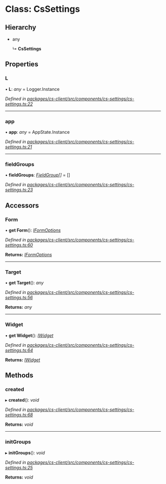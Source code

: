 # Class: CsSettings

## Hierarchy

* any

  ↳ **CsSettings**

## Properties

###  L

• **L**: *any* =  Logger.Instance

*Defined in [packages/cs-client/src/components/cs-settings/cs-settings.ts:22](https://github.com/TNOCS/csnext/blob/34474da7/packages/cs-client/src/components/cs-settings/cs-settings.ts#L22)*

___

###  app

• **app**: *any* =  AppState.Instance

*Defined in [packages/cs-client/src/components/cs-settings/cs-settings.ts:21](https://github.com/TNOCS/csnext/blob/34474da7/packages/cs-client/src/components/cs-settings/cs-settings.ts#L21)*

___

###  fieldGroups

• **fieldGroups**: *[FieldGroup](_cs_client_src_components_cs_settings_cs_settings_.fieldgroup.md)[]* =  []

*Defined in [packages/cs-client/src/components/cs-settings/cs-settings.ts:23](https://github.com/TNOCS/csnext/blob/34474da7/packages/cs-client/src/components/cs-settings/cs-settings.ts#L23)*

## Accessors

###  Form

• **get Form**(): *[IFormOptions](../interfaces/_cs_core_src_form_form_decorators_.iformoptions.md)*

*Defined in [packages/cs-client/src/components/cs-settings/cs-settings.ts:60](https://github.com/TNOCS/csnext/blob/34474da7/packages/cs-client/src/components/cs-settings/cs-settings.ts#L60)*

**Returns:** *[IFormOptions](../interfaces/_cs_core_src_form_form_decorators_.iformoptions.md)*

___

###  Target

• **get Target**(): *any*

*Defined in [packages/cs-client/src/components/cs-settings/cs-settings.ts:56](https://github.com/TNOCS/csnext/blob/34474da7/packages/cs-client/src/components/cs-settings/cs-settings.ts#L56)*

**Returns:** *any*

___

###  Widget

• **get Widget**(): *[IWidget](../interfaces/_cs_core_src_widget_widget_.iwidget.md)*

*Defined in [packages/cs-client/src/components/cs-settings/cs-settings.ts:64](https://github.com/TNOCS/csnext/blob/34474da7/packages/cs-client/src/components/cs-settings/cs-settings.ts#L64)*

**Returns:** *[IWidget](../interfaces/_cs_core_src_widget_widget_.iwidget.md)*

## Methods

###  created

▸ **created**(): *void*

*Defined in [packages/cs-client/src/components/cs-settings/cs-settings.ts:68](https://github.com/TNOCS/csnext/blob/34474da7/packages/cs-client/src/components/cs-settings/cs-settings.ts#L68)*

**Returns:** *void*

___

###  initGroups

▸ **initGroups**(): *void*

*Defined in [packages/cs-client/src/components/cs-settings/cs-settings.ts:25](https://github.com/TNOCS/csnext/blob/34474da7/packages/cs-client/src/components/cs-settings/cs-settings.ts#L25)*

**Returns:** *void*
